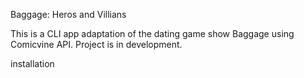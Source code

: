 Baggage: Heros and Villians

This is a CLI app adaptation of the dating game show Baggage using Comicvine API. Project is in development.

installation

